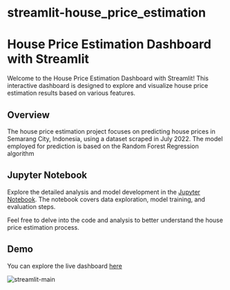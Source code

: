 # streamlit-house_price_estimation

# House Price Estimation Dashboard with Streamlit

Welcome to the House Price Estimation Dashboard with Streamlit! This interactive dashboard is designed to explore and visualize house price estimation results based on various features.

## Overview

The house price estimation project focuses on predicting house prices in Semarang City, Indonesia, using a dataset scraped in July 2022. The model employed for prediction is based on the Random Forest Regression algorithm

## Jupyter Notebook

Explore the detailed analysis and model development in the [Jupyter Notebook](https://github.com/Aloyfarera/Estimasi-Harga-Rumah-Semarang/blob/main/House_Price_Estimation.ipynb). The notebook covers data exploration, model training, and evaluation steps.

Feel free to delve into the code and analysis to better understand the house price estimation process.

## Demo

You can explore the live dashboard [here](https://aloyfarera-deploy-streamlit-estimasi-harga-rumah-se-main-7o465o.streamlit.app/)

![streamlit-main](https://user-images.githubusercontent.com/79070641/180993244-227961d4-5bb2-4b58-b146-fcac646287eb.gif)
